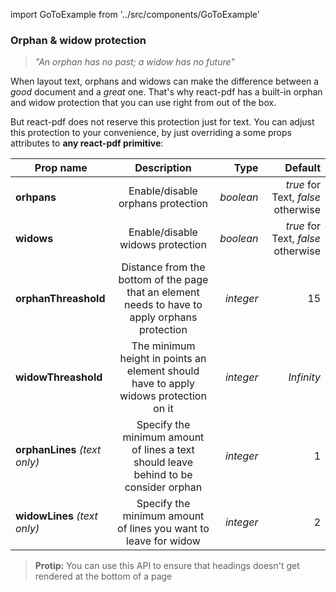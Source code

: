import GoToExample from '../src/components/GoToExample'

### Orphan & widow protection

> *"An orphan has no past; a widow has no future"*

When layout text, orphans and widows can make the difference between a *good* document and a *great* one. That's why react-pdf has a built-in orphan and widow protection that you can use right from out of the box.

But react-pdf does not reserve this protection just for text. You can adjust this protection to your convenience, by just overriding a some props attributes to **any react-pdf primitive**:

| Prop name       | Description          | Type | Default  |
| ------------- |:-------------:| ------:| -----:|
| **orhpans**      | Enable/disable orphans protection   | *boolean*   |   *true* for Text, *false* otherwise |
| **widows**      | Enable/disable widows protection     | *boolean* |   *true* for Text, *false* otherwise |
| **orphanThreashold**      | Distance from the bottom of the page that an element needs to have to apply orphans protection | *integer* | 15 |
| **widowThreashold**    | The minimum height in points an element should have to apply widows protection on it  | *integer* |   *Infinity* |
| **orphanLines** *(text only)*     | Specify the minimum amount of lines a text should leave behind to be consider orphan | *integer* |   1 |
| **widowLines** *(text only)*     | Specify the minimum amount of lines you want to leave for widow  | *integer* |   2 |

> **Protip:** You can use this API to ensure that headings doesn't get rendered at the bottom of a page

<GoToExample />
